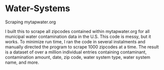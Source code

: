# Water-Systems
Scraping mytapwater.org

I built this to scrape all zipcodes contained within mytapwater.org for all municipal water contamination data in the U.S. This code is messy, but it works. To minimize run time, I ran the code in several instalments and manually directed the program to scrape 1000 zipcodes at a time. The result is a dataset of over a million individual entries containing contaminant, contamination amount, date, zip code, water system type, water system name, and more. 


